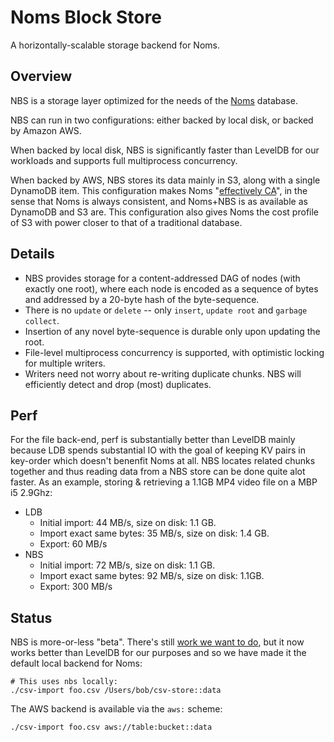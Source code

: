 # Noms Block Store

A horizontally-scalable storage backend for Noms.

## Overview

NBS is a storage layer optimized for the needs of the [Noms](https://github.com/attic-labs/noms) database.

NBS can run in two configurations: either backed by local disk, or backed by Amazon AWS.

When backed by local disk, NBS is significantly faster than LevelDB for our workloads and supports full multiprocess concurrency.

When backed by AWS, NBS stores its data mainly in S3, along with a single DynamoDB item. This configuration makes Noms "[effectively CA](https://research.google.com/pubs/pub45855.html)", in the sense that Noms is always consistent, and Noms+NBS is as available as DynamoDB and S3 are. This configuration also gives Noms the cost profile of S3 with power closer to that of a traditional database.

## Details

* NBS provides storage for a content-addressed DAG of nodes (with exactly one root), where each node is encoded as a sequence of bytes and addressed by a 20-byte hash of the byte-sequence.
* There is no `update` or `delete` -- only `insert`, `update root` and `garbage collect`.
* Insertion of any novel byte-sequence is durable only upon updating the root.
* File-level multiprocess concurrency is supported, with optimistic locking for multiple writers.
* Writers need not worry about re-writing duplicate chunks. NBS will efficiently detect and drop (most) duplicates.

## Perf

For the file back-end, perf is substantially better than LevelDB mainly because LDB spends substantial IO with the goal of keeping KV pairs in key-order which doesn't benenfit Noms at all. NBS locates related chunks together and thus reading data from a NBS store can be done quite alot faster. As an example, storing & retrieving a 1.1GB MP4 video file on a MBP i5 2.9Ghz:

 * LDB
   * Initial import: 44 MB/s, size on disk: 1.1 GB. 
   * Import exact same bytes: 35 MB/s, size on disk: 1.4 GB.
   * Export: 60 MB/s
 * NBS
   * Initial import: 72 MB/s, size on disk: 1.1 GB.
   * Import exact same bytes: 92 MB/s, size on disk: 1.1GB.
   * Export: 300 MB/s

## Status

NBS is more-or-less "beta". There's still [work we want to do](https://github.com/attic-labs/noms/issues?q=is%3Aopen+is%3Aissue+label%3ANBS), but it now works better than LevelDB for our purposes and so we have made it the default local backend for Noms:

```
# This uses nbs locally:
./csv-import foo.csv /Users/bob/csv-store::data
```

The AWS backend is available via the `aws:` scheme:

```
./csv-import foo.csv aws://table:bucket::data
```
